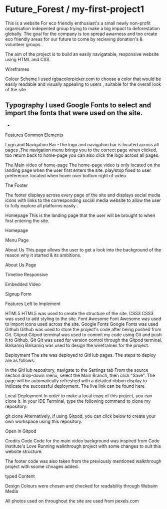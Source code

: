 # Future_Forest / my-first-project1

This is a website For eco friendly enthusiast's a small newly non-profit organisation indepented group trying to make a big impact to deforestation globally. The goal for the company is too spread awarness and too create eco friendly areas for our future to come by recieving donation's & volunteer groups.

The aim of the project is to build an easily navigatable, responsive website using HTML and CSS.

Wireframes
























Colour Scheme
I used rgbacolorpicker.com to choose a color that would be easily readable and visually appealing to users , suitable for the overall look of the site.



Typography
I used Google Fonts to select and import the fonts that were used on the site.
-
-


Features
Common Elements


Logo and Navigation Bar
-The logo and navigation bar is located across all pages ,The navigation menu brings you to the correct page when clicked, too return back to home-page you can also click the logo across all pages.



The Main video of home-page
The home-page video is only located on the landing page when the user first enters the site. play/stop fixed to user preference. located when hover over bottom right of video 



The Footer

The footer displays across every page of the site and displays social media icons with links to the corresponding social media website to allow the user to fully explore all platforms easily .


Homepage
This is the landing page that the user will be brought to when first entering the site.

Homepage





Menu Page






About Us
This page allows the user to get a look into the background of the reason why it started & its ambitions.

About Us Page



Timeline Responsive

Embedded Video





Signup Form


Features Left to Implement

HTML5
HTML5 was used to create the structure of the site.
CSS3
CSS3 was used to add styling to the site.
Font Awesome
Font Awesome was used to import icons used across the site.
Google Fonts
Google Fonts was used
Github
Github was used to store the project's code after being pushed from Git.
Gitpod
Gitpod terminal was used to commit my code using Git and push it to Github.
Git
Git was used for version control through the Gitpod terminal.
Balsamiq
Balsamiq was used to design the wireframes for the project.



Deployment
The site was deployed to GitHub pages. The steps to deploy are as follows:

In the GitHub repository, navigate to the Settings tab
From the source section drop-down menu, select the Main Branch, then click "Save".
The page will be automatically refreshed with a detailed ribbon display to indicate the successful deployment.
The live link can be found here

Local Deployment
In order to make a local copy of this project, you can clone it. In your IDE Terminal, type the following command to clone my repository:

git clone 
Alternatively, if using Gitpod, you can click below to create your own workspace using this repository.

Open in Gitpod

Credits
Code
Code for the main video background was inspired from Code Institute's Love Running walkthrough project with some changes to suit this website structure.

The footer code was also taken from the previously mentioned walkthrough project with ssome chnages added.



typed Content



Design
Colours were chosen and checked for readability through Webaim
Media


All photos used on throughout the site are used from pexels.com 
